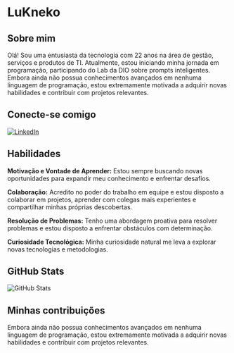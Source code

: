 
# LuKneko

## Sobre mim
Olá! Sou uma entusiasta da tecnologia com 22 anos na área de gestão, serviços e produtos de TI. Atualmente, estou iniciando minha jornada em programação, participando do Lab da DIO sobre prompts inteligentes. Embora ainda não possua conhecimentos avançados em nenhuma linguagem de programação, estou extremamente motivada a adquirir novas habilidades e contribuir com projetos relevantes.


## Conecte-se comigo
[![LinkedIn](https://img.shields.io/badge/LinkedIn-0077B5?style=for-the-badge&logo=linkedin&logoColor=white)](https://www.linkedin.com/in/luciana-kaneko-ale/)


## Habilidades

**Motivação e Vontade de Aprender:** Estou sempre buscando novas oportunidades para expandir meu conhecimento e enfrentar desafios.

**Colaboração:** Acredito no poder do trabalho em equipe e estou disposto a colaborar em projetos, aprender com colegas mais experientes e compartilhar minhas próprias descobertas.

**Resolução de Problemas:** Tenho uma abordagem proativa para resolver problemas e estou disposto a enfrentar obstáculos com determinação.

**Curiosidade Tecnológica:** Minha curiosidade natural me leva a explorar novas tecnologias e metodologias.


## GitHub Stats
![GitHub Stats](https://github-readme-stats.vercel.app/api?username=LuKneko&theme=transparent&bg_color=000&border_color=30A3DC&show_icons=true&icon_color=30A3DC&title_color=E94D5F&text_color=FFF)

## Minhas contribuições
Embora ainda não possua conhecimentos avançados em nenhuma linguagem de programação, estou extremamente motivada a adquirir novas habilidades e contribuir com projetos relevantes.



